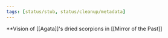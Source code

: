 ```yaml
---
tags: [status/stub, status/cleanup/metadata]
---
```


**Vision of [[Agata]]'s dried scorpions in [[Mirror of the Past]]

